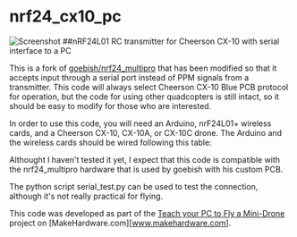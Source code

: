 # nrf24_cx10_pc

![Screenshot](https://raw.githubusercontent.com/perrytsao/nrf24_cx10_pc/master/arduino_cheerson_CX-10.JPG)
##nRF24L01 RC transmitter for Cheerson CX-10 with serial interface to a PC

This is a fork of [goebish/nrf24_multipro](https://github.com/goebish/nrf24_multipro) that has been modified so that it accepts input through a serial port instead of PPM signals from a transmitter. This code will always select Cheerson CX-10 Blue PCB protocol for operation, but the code for using other quadcopters is still intact, so it should be easy to modify for those who are interested.  

In order to use this code, you will need an Arduino, nrF24L01+ wireless cards, and a Cheerson CX-10, CX-10A, or CX-10C drone.  The Arduino and the wireless cards should be wired following this table:

Althought I haven't tested it yet, I expect that this code is compatible with the nrf24_multipro hardware that is used by goebish with his custom PCB.  

The python script serial_test.py can be used to test the connection, although it's not really practical for flying.  

This code was developed as part of the [Teach your PC to Fly a Mini-Drone](http://www.makehardware.com/2016/04/24/teach-your-pc-to-fly-a-mini-drone/) project on [MakeHardware.com][www.makehardware.com].


